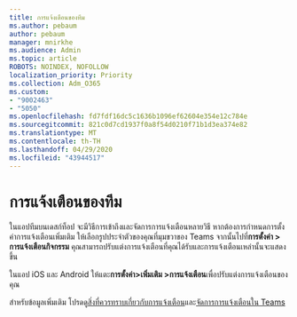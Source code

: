 ```yaml
---
title: การแจ้งเตือนของทีม
ms.author: pebaum
author: pebaum
manager: mnirkhe
ms.audience: Admin
ms.topic: article
ROBOTS: NOINDEX, NOFOLLOW
localization_priority: Priority
ms.collection: Adm_O365
ms.custom:
- "9002463"
- "5050"
ms.openlocfilehash: fd7fdf16dc5c1636b1096ef62604e354e12c784e
ms.sourcegitcommit: 821c0d7cd1937f0a8f54d0210f71b1d3ea374e82
ms.translationtype: MT
ms.contentlocale: th-TH
ms.lasthandoff: 04/29/2020
ms.locfileid: "43944517"
---
```

# <a name="teams-notifications"></a>การแจ้งเตือนของทีม

ในแอปทีมบนเดสก์ท็อป จะมีวิธีการเข้าถึงและจัดการการแจ้งเตือนหลายวิธี หากต้องการกําหนดการตั้งค่าการแจ้งเตือนเพิ่มเติม ให้เลือกรูปประจําตัวของคุณที่มุมขวาของ Teams จากนั้นไปที่**การตั้งค่า > การแจ้งเตือนกิจกรรม** คุณสามารถปรับแต่งการแจ้งเตือนที่คุณได้รับและการแจ้งเตือนเหล่านั้นจะแสดงขึ้น 

ในแอป iOS และ Android ให้แตะ**การตั้งค่า>เพิ่มเติม >การแจ้งเตือน**เพื่อปรับแต่งการแจ้งเตือนของคุณ

สําหรับข้อมูลเพิ่มเติม โปรดดู[สิ่งที่ควรทราบเกี่ยวกับการแจ้งเตือน](https://support.microsoft.com/en-us/office/six-things-to-know-about-notifications-abb62c60-3d15-4968-b86a-42fea9c22cf4)และ[จัดการการแจ้งเตือนใน Teams](https://support.office.com/article/manage-notifications-in-teams-1cc31834-5fe5-412b-8edb-43fecc78413d#ID0EAABAAA)
